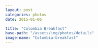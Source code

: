 ```yaml
---
layout: post
categories: photos
date: 2015-01-06

title: "Colombia Breakfast"
base-path: "/assets/img/photos/details"
image-name: "Colombia-breakfast"
---
```

